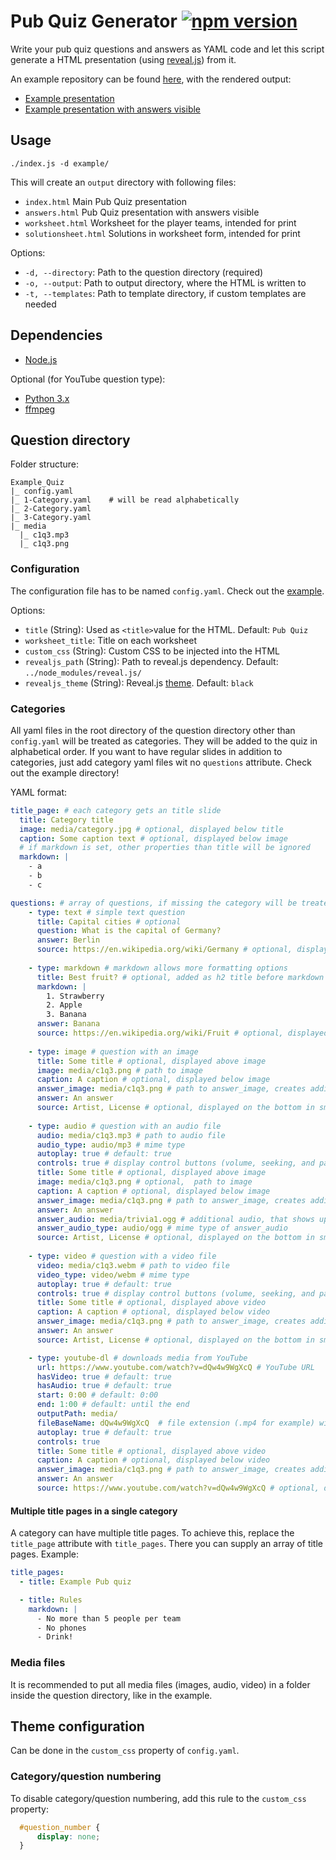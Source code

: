 # Pub Quiz Generator [![npm version](https://badge.fury.io/js/pub-quiz-generator.svg?cache-control=no-cache)](https://www.npmjs.com/package/pub-quiz-generator)
Write your pub quiz questions and answers as YAML code and let this script generate a HTML presentation (using [reveal.js](https://revealjs.com/)) from it.

An example repository can be found [here](https://github.com/pfirpfel/example-pub-quiz), with the rendered output:
- [Example presentation](https://pfirpfel.github.io/example-pub-quiz/)
- [Example presentation with answers visible](https://pfirpfel.github.io/example-pub-quiz/answers.html)

## Usage
```shell
./index.js -d example/
```

This will create an `output` directory with following files:
- `index.html` Main Pub Quiz presentation
- `answers.html` Pub Quiz presentation with answers visible
- `worksheet.html` Worksheet for the player teams, intended for print
- `solutionsheet.html` Solutions in worksheet form, intended for print

Options:
- `-d, --directory`: Path to the question directory (required)
- `-o, --output`: Path to output directory, where the HTML is written to
- `-t, --templates`: Path to template directory, if custom templates are needed

## Dependencies
- [Node.js](https://nodejs.org/en/download)

Optional (for YouTube question type):
- [Python 3.x](https://www.python.org/downloads/)
- [ffmpeg](https://ffmpeg.org/download.html)


## Question directory
Folder structure:
```
Example_Quiz
|_ config.yaml
|_ 1-Category.yaml    # will be read alphabetically
|_ 2-Category.yaml
|_ 3-Category.yaml
|_ media
  |_ c1q3.mp3
  |_ c1q3.png
```

### Configuration
The configuration file has to be named `config.yaml`. Check out the [example](example/config.yaml).

Options:
- `title` (String): Used as `<title>`value for the HTML. Default: `Pub Quiz`
- `worksheet_title`: Title on each worksheet
- `custom_css` (String): Custom CSS to be injected into the HTML
- `revealjs_path` (String): Path to reveal.js dependency. Default: `../node_modules/reveal.js/`
- `revealjs_theme` (String): Reveal.js [theme](https://revealjs.com/themes/). Default: `black`

### Categories
All yaml files in the root directory of the question directory other than `config.yaml` will be treated as categories.
They will be added to the quiz in alphabetical order.
If you want to have regular slides in addition to categories, just add category yaml files wit no `questions` attribute.
Check out the example directory!

YAML format:
```yaml
title_page: # each category gets an title slide
  title: Category title
  image: media/category.jpg # optional, displayed below title
  caption: Some caption text # optional, displayed below image
  # if markdown is set, other properties than title will be ignored
  markdown: |
    - a
    - b
    - c

questions: # array of questions, if missing the category will be treated just as a slide
    - type: text # simple text question
      title: Capital cities # optional
      question: What is the capital of Germany?
      answer: Berlin
      source: https://en.wikipedia.org/wiki/Germany # optional, displayed on the bottom in small font
    
    - type: markdown # markdown allows more formatting options
      title: Best fruit? # optional, added as h2 title before markdown
      markdown: |
        1. Strawberry
        2. Apple
        3. Banana
      answer: Banana
      source: https://en.wikipedia.org/wiki/Fruit # optional, displayed on the bottom in small font
    
    - type: image # question with an image
      title: Some title # optional, displayed above image
      image: media/c1q3.png # path to image
      caption: A caption # optional, displayed below image
      answer_image: media/c1q3.png # path to answer_image, creates additional solution slide
      answer: An answer
      source: Artist, License # optional, displayed on the bottom in small font
    
    - type: audio # question with an audio file
      audio: media/c1q3.mp3 # path to audio file
      audio_type: audio/mp3 # mime type
      autoplay: true # default: true
      controls: true # display control buttons (volume, seeking, and pause/resume), default: true
      title: Some title # optional, displayed above image
      image: media/c1q3.png # optional,  path to image
      caption: A caption # optional, displayed below image
      answer_image: media/c1q3.png # path to answer_image, creates additional solution slide
      answer: An answer
      answer_audio: media/trivia1.ogg # additional audio, that shows up along the answer
      answer_audio_type: audio/ogg # mime type of answer_audio
      source: Artist, License # optional, displayed on the bottom in small font
    
    - type: video # question with a video file
      video: media/c1q3.webm # path to video file
      video_type: video/webm # mime type
      autoplay: true # default: true
      controls: true # display control buttons (volume, seeking, and pause/resume), default: true
      title: Some title # optional, displayed above video
      caption: A caption # optional, displayed below video
      answer_image: media/c1q3.png # path to answer_image, creates additional solution slide
      answer: An answer
      source: Artist, License # optional, displayed on the bottom in small font

    - type: youtube-dl # downloads media from YouTube
      url: https://www.youtube.com/watch?v=dQw4w9WgXcQ # YouTube URL
      hasVideo: true # default: true
      hasAudio: true # default: true
      start: 0:00 # default: 0:00
      end: 1:00 # default: until the end
      outputPath: media/
      fileBaseName: dQw4w9WgXcQ  # file extension (.mp4 for example) will be added automatically
      autoplay: true # default: true
      controls: true
      title: Some title # optional, displayed above video
      caption: A caption # optional, displayed below video
      answer_image: media/c1q3.png # path to answer_image, creates additional solution slide
      answer: An answer
      source: https://www.youtube.com/watch?v=dQw4w9WgXcQ # optional, displayed on the bottom in small font
```

#### Multiple title pages in a single category
A category can have multiple title pages. To achieve this, replace the `title_page` attribute with `title_pages`.
There you can supply an array of title pages. Example:
```yaml
title_pages:
  - title: Example Pub quiz

  - title: Rules
    markdown: |
      - No more than 5 people per team
      - No phones
      - Drink!
```

### Media files
It is recommended to put all media files (images, audio, video) in a folder inside the question directory, like in the example.

## Theme configuration
Can be done in the `custom_css` property of `config.yaml`.

### Category/question numbering
To disable category/question numbering, add this rule to the `custom_css` property:
```css
  #question_number {
      display: none;
  }
```
